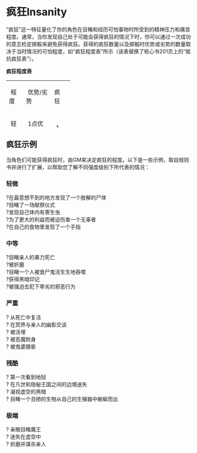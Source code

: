 # 疯狂Insanity

“疯狂”这一特征量化了你的角色在目睹和经历可怕事物时所受到的精神压力和痛苦程度。通常，当你发现自己处于可能会获得疯狂的情况下时，你可以通过一次成功的意志检定掷骰来避免获得疯狂。获得的疯狂数量以及掷骰时优势或劣势的数量取决于当时情况的可怕程度，如“疯狂程度表”所示（该表替换了核心书201页上的“抵抗疯狂表”）。

**疯狂程度表**

<table style="HEIGHT: 129px; WIDTH: 175px; BORDER-COLLAPSE: collapse"
data-cellspacing="0" data-cellpadding="2" width="175" data-border="0">
<tbody>
<tr class="odd">
<td><p> 程度</p></td>
<td><p> 优势/劣势</p></td>
<td><p>疯狂 </p></td>
</tr>
<tr class="even">
<td><p> 轻微</p></td>
<td><p> 1点优势</p></td>
<td><p> 1</p></td>
</tr>
<tr class="odd">
<td><p> 中等</p></td>
<td><p> ——</p></td>
<td><p> 1</p></td>
</tr>
<tr class="even">
<td><p> 严重</p></td>
<td><p> ——</p></td>
<td><p> 1d3</p></td>
</tr>
<tr class="odd">
<td><p> 残酷</p></td>
<td><p> 1点劣势</p></td>
<td><p> 1d3</p></td>
</tr>
<tr class="even">
<td><p> 极端</p></td>
<td><p> 2点劣势</p></td>
<td><p> 1d6</p></td>
</tr>
</tbody>
</table>

## 疯狂示例

当角色们可能获得疯狂时，由GM来决定疯狂的程度。以下是一些示例，取自规则书并进行了扩展，以帮助您了解不同强度级别下所代表的情况：  

### 轻微

?在最意想不到的地方发现了一个肢解的尸体  
?目睹了一场献祭仪式  
?发现自己体内有寄生虫  
?为了更大的利益而被迫伤害一个无辜者  
?在自己的食物里发现了一个手指  

### 中等

?目睹亲人的暴力死亡  
?被折磨  
?目睹一个人被食尸鬼活生生地吞噬  
?获得黑暗印记  
?被强迫去犯下卑劣的邪恶行为  

### 严重

? 从死亡中复活  
? 在冥界与亲人的幽影交谈  
? 被活埋  
? 被恶魔附身  
? 被鬼婆猥亵  

### 残酷

? 第一次看到地狱  
? 在凡世和隐秘王国之间的边境迷失  
? 凝视虚空的黑暗  
? 目睹一个丑陋的生物从自己的生殖器中蜿蜒而出  

### 极端 

? 亲眼目睹魔王  
? 迷失在虚空中  
? 折磨并谋杀亲人
